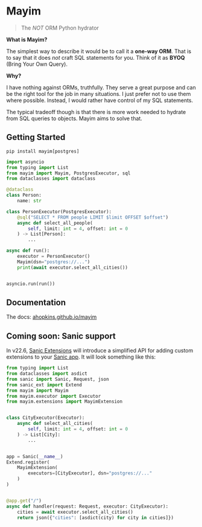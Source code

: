 # Mayim

> The *NOT* ORM Python hydrator

**What is Mayim?**

The simplest way to describe it would be to call it a **one-way ORM**. That is to say that it does *not* craft SQL statements for you. Think of it as **BYOQ** (Bring Your Own Query).

**Why?**

I have nothing against ORMs, truthfully. They serve a great purpose and can be the right tool for the job in many situations. I just prefer not to use them where possible. Instead, I would rather have control of my SQL statements.

The typical tradeoff though is that there is more work needed to hydrate from SQL queries to objects. Mayim aims to solve that.

## Getting Started

```
pip install mayim[postgres]
```

```python
import asyncio
from typing import List
from mayim import Mayim, PostgresExecutor, sql
from dataclasses import dataclass

@dataclass
class Person:
    name: str

class PersonExecutor(PostgresExecutor):
    @sql("SELECT * FROM people LIMIT $limit OFFSET $offset")
    async def select_all_people(
        self, limit: int = 4, offset: int = 0
    ) -> List[Person]:
        ...

async def run():
    executor = PersonExecutor()
    Mayim(dsn="postgres://...")
    print(await executor.select_all_cities())


asyncio.run(run())
```

## Documentation

The docs: [ahopkins.github.io/mayim](https://ahopkins.github.io/mayim/guide/)

## Coming soon: Sanic support

In v22.6, [Sanic Extensions](https://sanic.dev/en/plugins/sanic-ext/getting-started.html) will introduce a simplified API for adding custom extensions to your [Sanic app](https://sanic.dev). It will look something like this:

```python
from typing import List
from dataclasses import asdict
from sanic import Sanic, Request, json
from sanic_ext import Extend
from mayim import Mayim
from mayim.executor import Executor
from mayim.extensions import MayimExtension


class CityExecutor(Executor):
    async def select_all_cities(
        self, limit: int = 4, offset: int = 0
    ) -> List[City]:
        ...


app = Sanic(__name__)
Extend.register(
    MayimExtension(
        executors=[CityExecutor], dsn="postgres://..."
    )
)


@app.get("/")
async def handler(request: Request, executor: CityExecutor):
    cities = await executor.select_all_cities()
    return json({"cities": [asdict(city) for city in cities]})
```
